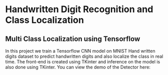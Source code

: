 # Handwritten Digit Recognition and Class Localization
## Multi Class Localization using Tensorflow
In this project we train a Tensorflow CNN model on MNIST Hand written digits dataset to predict handwritten digits and also localize the class in real time. 
The front-end is created using TKinter and inference on the model is also done using TKinter. You can view the demo of the Detector here:
